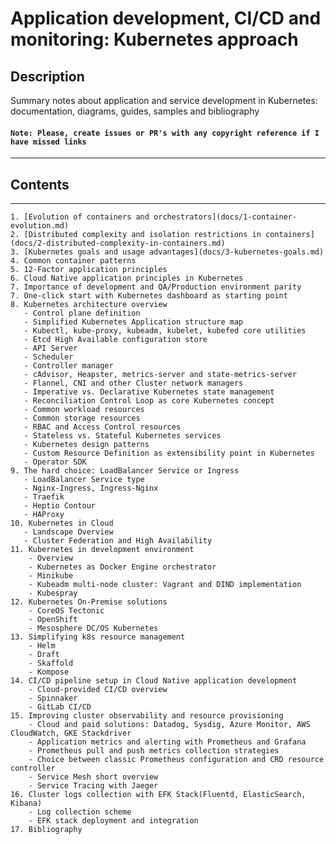 # Application development, CI/CD and monitoring: Kubernetes approach

## Description

Summary notes about application and service development in Kubernetes: documentation, diagrams, guides, samples and bibliography

#### `Note: Please, create issues or PR's with any copyright reference if I have missed links`

------------
## Contents
------------
    1. [Evolution of containers and orchestrators](docs/1-container-evolution.md)
    2. [Distributed complexity and isolation restrictions in containers](docs/2-distributed-complexity-in-containers.md)
    3. [Kubernetes goals and usage advantages](docs/3-kubernetes-goals.md)
    4. Common container patterns
    5. 12-Factor application principles
    6. Cloud Native application principles in Kubernetes
    7. Importance of development and QA/Production environment parity
    7. One-click start with Kubernetes dashboard as starting point
    8. Kubernetes architecture overview
       - Control plane definition
       - Simplified Kubernetes Application structure map
       - Kubectl, kube-proxy, kubeadm, kubelet, kubefed core utilities
       - Etcd High Available configuration store
       - API Server
       - Scheduler
       - Controller manager
       - cAdvisor, Heapster, metrics-server and state-metrics-server
       - Flannel, CNI and other Cluster network managers
       - Imperative vs. Declarative Kubernetes state management
       - Reconciliation Control Loop as core Kubernetes concept
       - Common workload resources
       - Common storage resources
       - RBAC and Access Control resources
       - Stateless vs. Stateful Kubernetes services
       - Kubernetes design patterns
       - Custom Resource Definition as extensibility point in Kubernetes
       - Operator SDK
    9. The hard choice: LoadBalancer Service or Ingress
       - LoadBalancer Service type
       - Nginx-Ingress, Ingress-Nginx
       - Traefik
       - Heptio Contour
       - HAProxy
    10. Kubernetes in Cloud
       - Landscape Overview
       - Cluster Federation and High Availability
    11. Kubernetes in development environment
        - Overview
        - Kubernetes as Docker Engine orchestrator
        - Minikube
        - Kubeadm multi-node cluster: Vagrant and DIND implementation
        - Kubespray
    12. Kubernetes On-Premise solutions
        - CoreOS Tectonic
        - OpenShift
        - Mesosphere DC/OS Kubernetes
    13. Simplifying k8s resource management
        - Helm
        - Draft
        - Skaffold
        - Kompose
    14. CI/CD pipeline setup in Cloud Native application development
        - Cloud-provided CI/CD overview
        - Spinnaker
        - GitLab CI/CD
    15. Improving cluster observability and resource provisioning
        - Cloud and paid solutions: Datadog, Sysdig, Azure Monitor, AWS CloudWatch, GKE Stackdriver
        - Application metrics and alerting with Prometheus and Grafana
        - Prometheus pull and push metrics collection strategies
        - Choice between classic Prometheus configuration and CRD resource controller
        - Service Mesh short overview
        - Service Tracing with Jaeger
    16. Cluster logs collection with EFK Stack(Fluentd, ElasticSearch, Kibana)
        - Log collection scheme
        - EFK stack deployment and integration
    17. Bibliography
